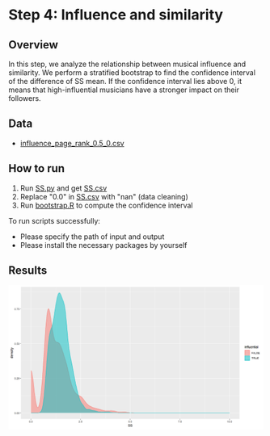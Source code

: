 # Step 4: Influence and similarity

## Overview

In this step, we analyze the relationship between musical influence and similarity. We perform a stratified bootstrap to find the confidence interval of the difference of SS mean. If the confidence interval lies above 0, it means that high-influential musicians have a stronger impact on their followers.

## Data

- [influence_page_rank_0.5_0.csv](influence_page_rank_0.5_0.csv)

## How to run

1. Run [SS.py](SS.py) and get [SS.csv](SS.csv)
2. Replace "0.0" in [SS.csv](SS.csv) with "nan" (data cleaning)
3. Run [bootstrap.R](bootstrap.R) to compute the confidence interval

To run scripts successfully:
- Please specify the path of input and output
- Please install the necessary packages by yourself

## Results

![](SS.png)